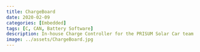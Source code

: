 ```yaml
---
title: ChargeBoard
date: 2020-02-09
categories: [Embedded]
tags: [C, CAN, Battery Software]   
description: In-house Charge Controller for the PRISUM Solar Car team
image: ../assets/ChargeBoard.jpg
---
```


